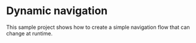 # Dynamic navigation

This sample project shows how to create a simple navigation flow that can change at runtime.
